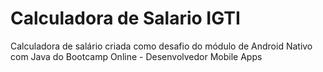 # Calculadora de Salario IGTI
Calculadora de salário criada como desafio do módulo de Android Nativo com Java do Bootcamp Online - Desenvolvedor Mobile Apps
